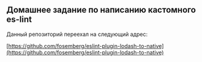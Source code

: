 ## Домашнее задание по написанию кастомного es-lint

Данный репозиторий переехал на следующий адрес:

[https://github.com/fosemberg/eslint-plugin-lodash-to-native](https://github.com/fosemberg/eslint-plugin-lodash-to-native)
